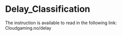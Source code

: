 # Delay_Classification


The instruction is available to read in the following link:
Cloudgaming.no/delay
